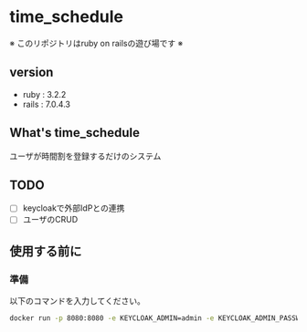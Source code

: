 # time_schedule

※ このリポジトリはruby on railsの遊び場です ※

## version

- ruby : 3.2.2
- rails : 7.0.4.3

## What's time_schedule

ユーザが時間割を登録するだけのシステム

## TODO

- [ ] keycloakで外部IdPとの連携
- [ ] ユーザのCRUD

## 使用する前に

### 準備

以下のコマンドを入力してください。

```bash
docker run -p 8080:8080 -e KEYCLOAK_ADMIN=admin -e KEYCLOAK_ADMIN_PASSWORD=admin quay.io/keycloak/keycloak:21.0.2 start-dev
```

